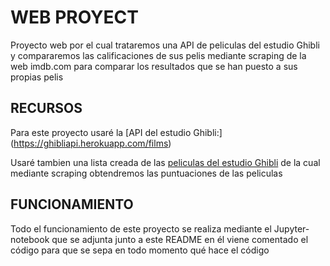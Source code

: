 # WEB PROYECT 

Proyecto web por el cual trataremos una API de peliculas del estudio Ghibli y 
compararemos las calificaciones de sus pelis mediante scraping de la web imdb.com
para comparar los resultados que se han puesto a sus propias pelis

## RECURSOS

Para este proyecto usaré la [API del estudio Ghibli:] (https://ghibliapi.herokuapp.com/films)

Usaré tambien una lista creada de las [peliculas del estudio Ghibli](https://www.imdb.com/list/ls076439519/)
de la cual mediante scraping obtendremos las puntuaciones de las peliculas

## FUNCIONAMIENTO

Todo el funcionamiento de este proyecto se realiza mediante el Jupyter-notebook que se adjunta junto a este README
en él viene comentado el código para que se sepa en todo momento qué hace el código
